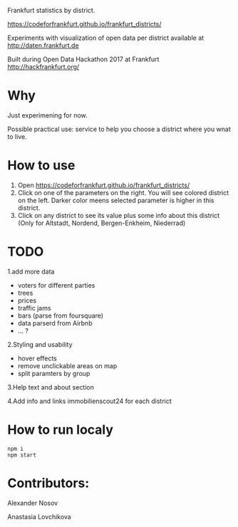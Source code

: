 Frankfurt statistics by district.

https://codeforfrankfurt.github.io/frankfurt_districts/

Experiments with visualization of open data per district available at http://daten.frankfurt.de

Built during Open Data Hackathon 2017 at Frankfurt http://hackfrankfurt.org/


# Why
Just experimening for now. 

Possible practical use: service to help you choose a district where you wnat to live.

# How to use
1. Open https://codeforfrankfurt.github.io/frankfurt_districts/
2. Click on one of the parameters on the right. You will see colored district on the left. Darker color meens selected parameter is higher in this district.
3. Click on any district to see its value plus some info about this district (Only for Altstadt, Nordend, Bergen-Enkheim, Niederrad)

# TODO
1.add more data
- voters for different parties
- trees
- prices
- traffic jams
- bars (parse from foursquare)
- data parserd from Airbnb
- ... ?

2.Styling and usability
- hover effects
- remove unclickable areas on map
- split paramters by group

3.Help text and about section

4.Add info and links immobilienscout24 for each district

# How to run localy
```
npm i
npm start
```

# Contributors:
Alexander Nosov

Anastasia Lovchikova
